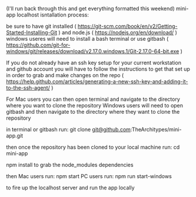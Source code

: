 (I'll run back through this and get everything formatted this weekend)
mini-app localhost isntallation process:

be sure to have git installed ( https://git-scm.com/book/en/v2/Getting-Started-Installing-Git )
and node.js ( https://nodejs.org/en/download/ )
windows useres will need to install a bash terminal or use gitbash ( https://github.com/git-for-windows/git/releases/download/v2.17.0.windows.1/Git-2.17.0-64-bit.exe )

If you do not already have an ssh key setup for your current workstation and github account you will have to follow the instructions to get that set up in order to grab and make changes on the repo
( https://help.github.com/articles/generating-a-new-ssh-key-and-adding-it-to-the-ssh-agent/ )

For Mac users you can then open terminal and navigate to the directory where you want to clone the repository
Windows users will need to open gitbash and then navigate to the directory where they want to clone the repository

in terminal or gitbash run: git clone git@github.com:TheArchitypes/mini-app.git

then once the repository has been cloned to your local machine run: cd mini-app

npm install to grab the node_modules dependencies

then Mac users run: npm start
PC users run: npm run start-windows

to fire up the localhost server and run the app locally
